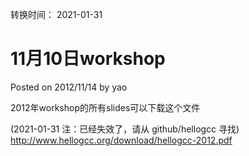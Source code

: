 转换时间： 2021-01-31

# 11月10日workshop
Posted on 2012/11/14 by yao

2012年workshop的所有slides可以下载这个文件

(2021-01-31 注：已经失效了，请从 github/hellogcc 寻找)
http://www.hellogcc.org/download/hellogcc-2012.pdf
